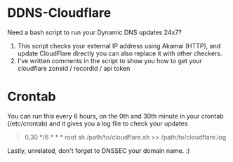 # DDNS-Cloudflare
Need a bash script to run your Dynamic DNS updates 24x7? 

1) This script checks your external IP address using Akamai (HTTP), and update CloudFlare directly you can also replace it with other checkers.
2) I've written comments in the script to show you how to get your cloudflare zoneid / recordid / api token


# Crontab
You can run this every 6 hours, on the 0th and 30th minute in your crontab (/etc/crontab) and it gives you a log file to check your updates

> 0,30 */6    * * *   root    sh /path/to/cloudflare.sh >> /path/to/cloudflare.log


Lastly, unrelated, don't forget to DNSSEC your domain name. :)
